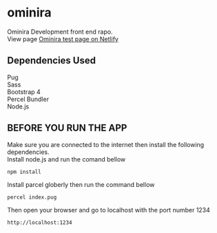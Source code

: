 # ominira
Ominira Development front end rapo.  
View page [Ominira test page on Netlify](https://ominiratest.netlify.com "Netlify link")

## Dependencies Used 

Pug  
Sass  
Bootstrap 4  
Percel Bundler  
Node.js


## BEFORE YOU RUN THE APP

Make sure you are connected to the internet then install the following dependencies.  
Install node.js and run the comand bellow

    npm install
    
Install parcel globerly then run the command bellow

    percel index.pug
    
Then open your browser and go to localhost with the port number 1234

    http://localhost:1234

